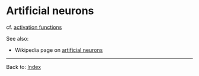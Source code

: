 # Artificial neurons

cf. [activation functions](activation_functions.md)

See also:
- Wikipedia page on [artificial neurons](https://en.wikipedia.org/wiki/Artificial_neuron)

----

Back to: [Index](index.md)
